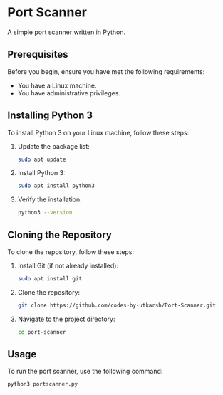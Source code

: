 # Port Scanner

A simple port scanner written in Python.

## Prerequisites

Before you begin, ensure you have met the following requirements:

- You have a Linux machine.
- You have administrative privileges.

## Installing Python 3

To install Python 3 on your Linux machine, follow these steps:

1. Update the package list:
    ```sh
    sudo apt update
    ```

2. Install Python 3:
    ```sh
    sudo apt install python3
    ```

3. Verify the installation:
    ```sh
    python3 --version
    ```

## Cloning the Repository

To clone the repository, follow these steps:

1. Install Git (if not already installed):
    ```sh
    sudo apt install git
    ```

2. Clone the repository:
    ```sh
    git clone https://github.com/codes-by-utkarsh/Port-Scanner.git
    ```

3. Navigate to the project directory:
    ```sh
    cd port-scanner
    ```

## Usage

To run the port scanner, use the following command:

```sh
python3 portscanner.py
